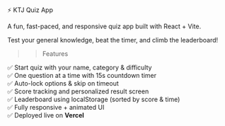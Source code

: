 ⚡ KTJ Quiz App

A fun, fast-paced, and responsive quiz app built with React + Vite.

 Test your general knowledge, beat the timer, and climb the leaderboard!

 >>Features

✅ Start quiz with your name, category & difficulty   
✅ One question at a time with 15s countdown timer  
✅ Auto-lock options & skip on timeout  
✅ Score tracking and personalized result screen  
✅ Leaderboard using localStorage (sorted by score & time)  
✅ Fully responsive + animated UI    
✅ Deployed live on **Vercel**
